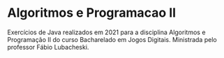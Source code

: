 # Algoritmos e Programacao II
 Exercícios de Java realizados em 2021 para a disciplina Algoritmos e Programação II do curso Bacharelado em Jogos Digitais. Ministrada pelo professor Fábio Lubacheski.

